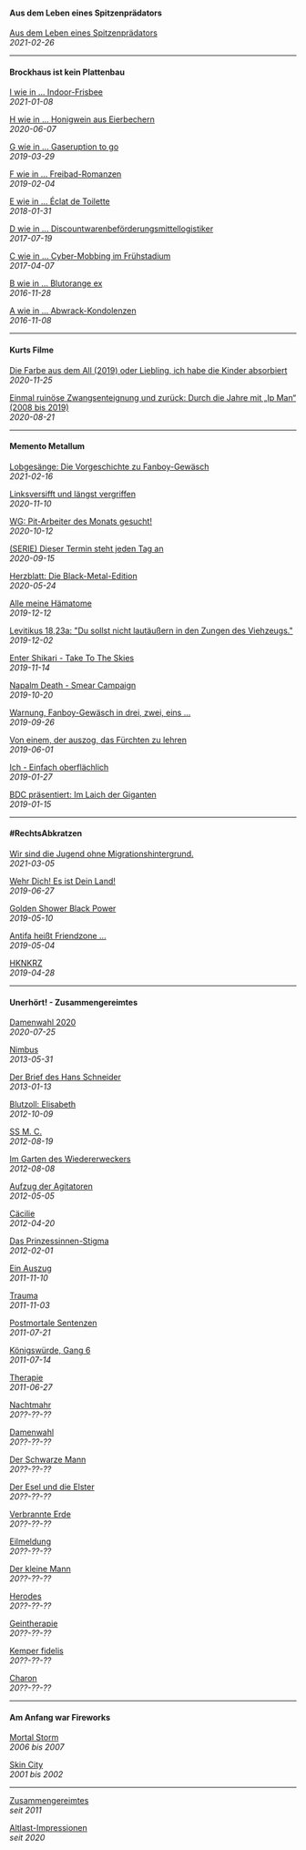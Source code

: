#### Aus dem Leben eines Spitzenprädators

[Aus dem Leben eines Spitzenprädators](sptznprdtr.md)<br>
_2021-02-26_

<hr>

#### Brockhaus ist kein Plattenbau

[I wie in ... Indoor-Frisbee](brckhs210108.md)<br>
_2021-01-08_

[H wie in ... Honigwein aus Eierbechern](brckhs200607.md)<br>
_2020-06-07_

[G wie in ... Gaseruption to go](brckhs190329.md)<br>
_2019-03-29_

[F wie in ... Freibad-Romanzen](brckhs190204.md)<br>
_2019-02-04_

[E wie in ... Éclat de Toilette](brckhs180131.md)<br>
_2018-01-31_

[D wie in ... Discountwarenbeförderungsmittellogistiker](brckhs170719.md)<br>
_2017-07-19_

[C wie in ... Cyber-Mobbing im Frühstadium](brckhs170407.md)<br>
_2017-04-07_

[B wie in ... Blutorange ex](brckhs161128.md)<br>
_2016-11-28_

[A wie in ... Abwrack-Kondolenzen](brckhs161108.md)<br>
_2016-11-08_

<hr>

#### Kurts Filme

[Die Farbe aus dem All (2019) oder Liebling, ich habe die Kinder absorbiert](kurfil-difarball.md)<br>
_2020-11-25_

[Einmal ruinöse Zwangsenteignung und zurück: Durch die Jahre mit „Ip Man“ (2008 bis 2019)](kurfil-eruzwan.md)<br>
_2020-08-21_

<hr>

#### Memento Metallum

[Lobgesänge: Die Vorgeschichte zu Fanboy-Gewäsch](mtllm210216.md)<br>
_2021-02-16_

[Linksversifft und längst vergriffen](mtllm201110.md)<br>
_2020-11-10_

[WG: Pit-Arbeiter des Monats gesucht!](mtllm201012.md)<br>
_2020-10-12_

[(SERIE) Dieser Termin steht jeden Tag an](mtllm200915.md)<br>
_2020-09-15_

[Herzblatt: Die Black-Metal-Edition](mtllm200524.md)<br>
_2020-05-24_

[Alle meine Hämatome](mtllm191212.md)<br>
_2019-12-12_

[Levitikus 18,23a: "Du sollst nicht lautäußern in den Zungen des Viehzeugs."](mtllm191202.md)<br>
_2019-12-02_

[Enter Shikari - Take To The Skies](mtllm191114.md)<br>
_2019-11-14_

[Napalm Death - Smear Campaign](mtllm191020.md)<br>
_2019-10-20_

[Warnung, Fanboy-Gewäsch in drei, zwei, eins ...](mtllm190626.md)<br>
_2019-09-26_

[Von einem, der auszog, das Fürchten zu lehren](mtllm190601.md)<br>
_2019-06-01_

[Ich - Einfach oberflächlich](mtllm190127.md)<br>
_2019-01-27_

[BDC präsentiert: Im Laich der Giganten](mtllm190115.md)<br>
_2019-01-15_

<hr>

#### #RechtsAbkratzen

[Wir sind die Jugend ohne Migrationshintergrund.](rechtsabkratzen_hintergrund.md)<br>
_2021-03-05_

[Wehr Dich! Es ist Dein Land!](rechtsabkratzen_wehrdich.md)<br>
_2019-06-27_

[Golden Shower Black Power](rechtsabkratzen_goldenshower.md)<br>
_2019-05-10_

[Antifa heißt Friendzone ...](rechtsabkratzen_friendzone.md)<br>
_2019-05-04_

[HKNKRZ](rechtsabkratzen_hknkrz.md)<br>
_2019-04-28_

<hr>

#### Unerhört! - Zusammengereimtes

[Damenwahl 2020](zusates-dawazwa.md)<br>
_2020-07-25_

[Nimbus](zusates-nimbus.md)<br>
_2013-05-31_

[Der Brief des Hans Schneider](zusates-debraschne.md)<br>
_2013-01-13_

[Blutzoll: Elisabeth](zusates-bluzobet.md)<br>
_2012-10-09_

[SS M. C.](zusates-esesemce.md)<br>
_2012-08-19_

[Im Garten des Wiedererweckers](zusates-igadewer.md)<br>
_2012-08-08_

[Aufzug der Agitatoren](zusates-azudegiren.md)<br>
_2012-05-05_

[Cäcilie](zusates-caecilie.md)<br>
_2012-04-20_

[Das Prinzessinnen-Stigma](zusates-dapristima.md)<br>
_2012-02-01_

[Ein Auszug](zusates-einazug.md)<br>
_2011-11-10_

[Trauma](zusates-trauma.md)<br>
_2011-11-03_

[Postmortale Sentenzen](zusates-pomosete.md)<br>
_2011-07-21_

[Königswürde, Gang 6](zusates-kowugase.md)<br>
_2011-07-14_

[Therapie](zusates-therapie.md)<br>
_2011-06-27_

[Nachtmahr](zusates-nahmah.md)<br>
_20??-??-??_

[Damenwahl](zusates-damwah.md)<br>
_20??-??-??_

[Der Schwarze Mann](zusates-deschwama.md)<br>
_20??-??-??_

[Der Esel und die Elster](zusates-desudel.md)<br>
_20??-??-??_

[Verbrannte Erde](zusates-vebrade.md)<br>
_20??-??-??_

[Eilmeldung](zusates-eimedu.md)<br>
_20??-??-??_

[Der kleine Mann](zusates-deklema.md)<br>
_20??-??-??_

[Herodes](zusates-herodes.md)<br>
_20??-??-??_

[Geintherapie](zusates-geterap.md)<br>
_20??-??-??_

[Kemper fidelis](zusates-kepefide.md)<br>
_20??-??-??_

[Charon](zusates-charon.md)<br>
_20??-??-??_

<hr>

#### Am Anfang war Fireworks

[Mortal Storm](afafiwo-morstorm.md)<br>
_2006 bis 2007_

[Skin City](afafiwo-skinity.md)<br>
_2001 bis 2002_

<hr>

[Zusammengereimtes](zusates.md)<br>
_seit 2011_

[Altlast-Impressionen](alapron.md)<br>
_seit 2020_

